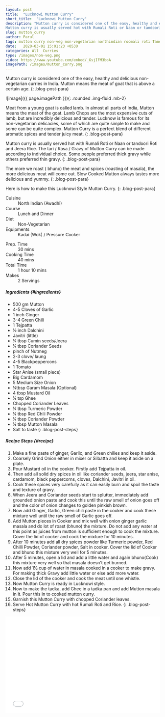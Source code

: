 ```yaml
---
layout: post
title:  "Lucknowi Mutton Curry"
short_title:  "Lucknowi Mutton Curry"
description: "Mutton curry is considered one of the easy, healthy and delicious non-vegetarian curries in India. Mutton Curry is a perfect blend of different aromatic spices and tender juicy meat.
Mutton curry is usually served hot with Rumali Roti or Naan or tandoori Roti and Jeera Rice." 
slug: mutton_curry
author: Parul
tags: mutton curry non-veg non-vegetarian northindian roomali roti Tandori roti bakrid spicy healthy gravy muttonchops indian lunch dinner party lambcurry foodyindianmom recipe nonvegfoodlovers awadhi traditional masala goat meat nonvegfoodideas
date:   2020-03-01 15:01:23 +0530
categories: All  Curries
type: /images/non-veg.png
video: https://www.youtube.com/embed/_GsjIFM3boA
imagePath: /images/mutton_curry.png
---
```


Mutton curry is considered one of the easy, healthy and delicious non-vegetarian curries in India. Mutton means the meat of goat that is above a certain age.
{: .blog-post-para}

![image]({{ page.imagePath }}){: .rounded .img-fluid .mb-2}

Meat from a young goat is called lamb. In almost all parts of India, Mutton means the meat of the goat. Lamb Chops are the most expensive cuts of lamb, but are incredibly delicious and tender. Lucknow is famous for its non-vegetarian delicacies, some of which are quite simple to make and some can be quite complex. Mutton Curry is a perfect blend of different aromatic spices and tender juicy meat.
{: .blog-post-para}

Mutton curry is usually served hot with Rumali Roti or Naan or tandoori Roti and Jeera Rice. The tari / Rasa / Gravy of Mutton Curry can be made according to individual choice. Some people preferred thick gravy while others preferred thin gravy.
{: .blog-post-para}

The more we roast ( bhuno) the meat and spices (roasting of masala), the more delicious meat will come out. Slow Cooked Mutton always tastes more delicious and yummy.
{: .blog-post-para}

Here is how to make this Lucknowi Style Mutton Curry.
{: .blog-post-para}

<div class="row">
    <div class="col-md-6">
        <dl class="row">
            <dt class="col-sm-4">Cuisine</dt><dd class="col-sm-7">North Indian (Awadhi)</dd>
            <dt class="col-sm-4">Course</dt><dd class="col-sm-7">Lunch and Dinner</dd>
            <dt class="col-sm-4">Diet</dt><dd class="col-sm-7">Non-Vegetarian</dd>
            <dt class="col-sm-4">Equipments</dt><dd class="col-sm-7">Kadai (Wok) / Pressure Cooker</dd>
        </dl>
    </div>
    <div class="col-md-6">
        <dl class="row">
            <dt class="col-sm-5">Prep. Time</dt><dd class="col-sm-7">30 mins</dd>
            <dt class="col-sm-5">Cooking Time</dt><dd class="col-sm-7">40 mins</dd>
            <dt class="col-sm-5">Total Time</dt><dd class="col-sm-7">1 hour 10 mins</dd>
            <dt class="col-sm-5">Makes</dt><dd class="col-sm-7">2 Servings</dd>
        </dl>
    </div>
</div>

##### **Ingredients** {#ingredients}
- 500 gm Mutton
- 4-5 Cloves of Garlic
- 1 inch Ginger
- 3-4 Green Chili
- 1 Tejpatta
- ½ inch Dalchini
- Javitri (little)
- ¼ tbsp Cumin seeds/Jeera
- ¼ tbsp Coriander Seeds
- pinch of Nutmeg
- 2-3 clove/ laung
- 4-5 Blackpeppercons
- 1 Tomato
- Star Anise (small piece)
- Big Cardamom
- 5 Medium Size Onion
- ¼tbsp Garam Masala (Optional)
- 4 tbsp Mustard Oil
- ¼ tsp Ghee
- Chopped Coriander Leaves
- ¼ tbsp Turmeric Powder
- ¼ tbsp Red Chili Powder
- ¼ tbsp Coriander Powder
- ¼ tbsp Mutton Masala
- Salt to taste
{: .blog-post-steps}

##### **Recipe Steps** {#recipe}
1. Make a fine paste of ginger, Garlic, and Green chilies and keep it aside.
1. Coarsely Grind Onion either in mixer or Silbatta and keep it aside on a plate.
1. Pour Mustard oil in the cooker. Firstly add Tejpatta in oil.
1. Then add all solid dry spices in oil like coriander seeds, jeera, star anise, cardamom, black peppercorns, cloves, Dalchini, Javitri in oil.
1. Cook these spices very carefully as it can easily burn and spoil the taste and texture of gravy.
1. When Jeera and Coriander seeds start to splutter, immediately add grounded onion paste and cook this until the raw smell of onion goes off and the color of onion changes to golden pinkish brown.
1. Now add Ginger, Garlic, Green chili paste in the cooker and cook these mixture well until the raw smell of Garlic goes off.
1. Add Mutton pieces in Cooker and mix well with onion ginger garlic masala and do lot of roast (bhuno) the mixture. Do not add any water at this point as juices from mutton is sufficient enough to cook the mixture. Cover the lid of cooker and cook the mixture for 10 minutes.
1. After 10 minutes add all dry spices powder like Turmeric powder, Red Chilli Powder, Coriander powder, Salt in cooker. Cover the lid of Cooker and bhuno this mixture very well for 5 minutes.
1. After 5 minutes, open a lid and add a little water and again bhuno(Cook) this mixture very well so that masala doesn't get burned.
1. Now add 1½ cup of water in masala cooked in a cooker to make gravy. For making thick Gravy add little water or else add more water.
1. Close the lid of the cooker and cook the meat until one whistle.
1. Now Mutton Curry is ready in Lucknowi style.
1. Now to make the tadka, add Ghee in a tadka pan and add Mutton masala in it. Pour this in to cooked mutton curry.
1. Garnish this Mutton Curry with chopped Coriander leaves.
1. Serve Hot Mutton Curry with hot Rumali Roti and Rice.
{: .blog-post-steps}

<div class="row" id="video">
    <div class="col-md-12">
        <div class="embed-responsive embed-responsive-16by9">
            <iframe width="100%" height="315" src="{{page.video}}" frameborder="0" allow="accelerometer; autoplay; encrypted-media; gyroscope; picture-in-picture" allowfullscreen></iframe>
        </div>
    </div>
</div>
<br>